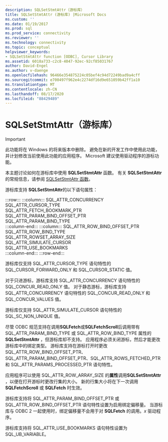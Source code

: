 ```yaml
---
description: SQLSetStmtAttr（游标库）
title: SQLSetStmtAttr (游标库) |Microsoft Docs
ms.custom: ''
ms.date: 01/19/2017
ms.prod: sql
ms.prod_service: connectivity
ms.reviewer: ''
ms.technology: connectivity
ms.topic: conceptual
helpviewer_keywords:
- SQLSetStmtAttr function [ODBC], Cursor Library
ms.assetid: 6018a733-c2c8-4047-92ec-92cf85031767
author: David-Engel
ms.author: v-daenge
ms.openlocfilehash: 96466e354875224c05bef4c94d72249bad9a4cff
ms.sourcegitcommit: e700497f962e4c2274df16d9e651059b42ff1a10
ms.translationtype: MT
ms.contentlocale: zh-CN
ms.lasthandoff: 08/17/2020
ms.locfileid: "88429489"
---
```

# <a name="sqlsetstmtattr-cursor-library"></a>SQLSetStmtAttr（游标库）
> [!IMPORTANT]  
>  此功能将在 Windows 的将来版本中删除。 避免在新的开发工作中使用此功能，并计划修改当前使用此功能的应用程序。 Microsoft 建议使用驱动程序的游标功能。  
  
 本主题讨论如何在游标库中使用 **SQLSetStmtAttr** 函数。 有关 **SQLSetStmtAttr**的常规信息，请参阅 [SQLSetStmtAttr 函数](../../../odbc/reference/syntax/sqlsetstmtattr-function.md)。  
  
 游标库支持 **SQLSetStmtAttr**的以下语句属性：  

:::row:::
    :::column:::
        SQL_ATTR_CONCURRENCY  
        SQL_ATTR_CURSOR_TYPE  
        SQL_ATTR_FETCH_BOOKMARK_PTR  
        SQL_ATTR_PARAM_BIND_OFFSET_PTR  
        SQL_ATTR_PARAM_BIND_TYPE  
    :::column-end:::
    :::column:::
        SQL_ATTR_ROW_BIND_OFFSET_PTR  
        SQL_ATTR_ROW_BIND_TYPE  
        SQL_ATTR_ROWSET_ARRAY_SIZE  
        SQL_ATTR_SIMULATE_CURSOR  
        SQL_ATTR_USE_BOOKMARKS  
    :::column-end:::
:::row-end:::

 游标库仅支持 SQL_ATTR_CURSOR_TYPE 语句特性的 SQL_CURSOR_FORWARD_ONLY 和 SQL_CURSOR_STATIC 值。  
  
 对于只进游标，游标库支持 SQL_ATTR_CONCURRENCY 语句特性的 SQL_CONCUR_READ_ONLY 值。 对于静态游标，游标库支持 SQL_ATTR_CONCURRENCY 语句特性的 SQL_CONCUR_READ_ONLY 和 SQL_CONCUR_VALUES 值。  
  
 游标库仅支持 SQL_ATTR_SIMULATE_CURSOR 语句特性的 SQL_SC_NON_UNIQUE 值。  
  
 尽管 ODBC 规范支持在调用**SQLFetch**或**SQLFetchScroll**后调用带有 SQL_ATTR_PARAM_BIND_TYPE 或 SQL_ATTR_ROW_BIND_TYPE 属性的**SQLSetStmtAttr** ，但游标库却不支持。 应用程序必须关闭游标，然后才能更改游标库中的绑定类型。 游标库支持在游标打开时更改 SQL_ATTR_ROW_BIND_OFFSET_PTR、SQL_ATTR_PARAM_BIND_OFFSET_PTR、SQL_ATTR_ROWS_FETCHED_PTR 和 SQL_ATTR_PARAMS_PROCESSED_PTR 语句特性。  
  
 应用程序可以使用 SQL_ATTR_ROW_ARRAY_SIZE 的**属性**调用**SQLSetStmtAttr** ，以便在打开游标时更改行集的大小。 新的行集大小将在下一次调用 **SQLFetchScroll** 或 **SQLFetch** 时生效。  
  
 游标库支持将 SQL_ATTR_PARAM_BIND_OFFSET_PTR 或 SQL_ATTR_ROW_BIND_OFFSET_PTR 语句特性设置为启用绑定偏移量。 当游标库与 ODBC 2 一起使用时，绑定偏移量不会用于对 **SQLFetch** 的调用。*x* 驱动程序。  
  
 游标库支持将 SQL_ATTR_USE_BOOKMARKS 语句特性设置为 SQL_UB_VARIABLE。
